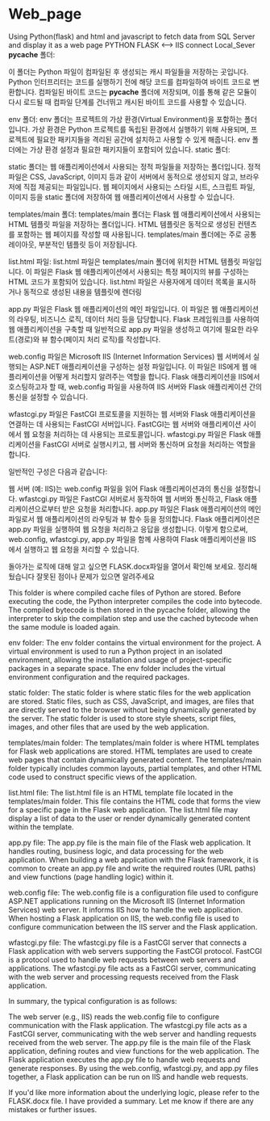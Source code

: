 # Web_page
 Using Python(flask) and html and javascript to fetch data from SQL Server and display it as a web page
 PYTHON FLASK <--> IIS connect Local_Sever
__pycache__ 폴더:

이 폴더는 Python 파일이 컴파일된 후 생성되는 캐시 파일들을 저장하는 곳입니다.
Python 인터프리터는 코드를 실행하기 전에 해당 코드를 컴파일하여 바이트 코드로 변환합니다. 컴파일된 바이트 코드는 __pycache__ 폴더에 저장되며, 이를 통해 같은 모듈이 다시 로드될 때 컴파일 단계를 건너뛰고 캐시된 바이트 코드를 사용할 수 있습니다.

env 폴더:
env 폴더는 프로젝트의 가상 환경(Virtual Environment)을 포함하는 폴더입니다.
가상 환경은 Python 프로젝트를 독립된 환경에서 실행하기 위해 사용되며, 프로젝트에 필요한 패키지들을 격리된 공간에 설치하고 사용할 수 있게 해줍니다.
env 폴더에는 가상 환경 설정과 필요한 패키지들이 포함되어 있습니다.
static 폴더:

static 폴더는 웹 애플리케이션에서 사용되는 정적 파일들을 저장하는 폴더입니다.
정적 파일은 CSS, JavaScript, 이미지 등과 같이 서버에서 동적으로 생성되지 않고, 브라우저에 직접 제공되는 파일입니다.
웹 페이지에서 사용되는 스타일 시트, 스크립트 파일, 이미지 등을 static 폴더에 저장하여 웹 애플리케이션에서 사용할 수 있습니다.

templates/main 폴더:
templates/main 폴더는 Flask 웹 애플리케이션에서 사용되는 HTML 템플릿 파일을 저장하는 폴더입니다.
HTML 템플릿은 동적으로 생성된 컨텐츠를 포함하는 웹 페이지를 작성할 때 사용됩니다.
templates/main 폴더에는 주로 공통 레이아웃, 부분적인 템플릿 등이 저장됩니다.

list.html 파일:
list.html 파일은 templates/main 폴더에 위치한 HTML 템플릿 파일입니다.
이 파일은 Flask 웹 애플리케이션에서 사용되는 특정 페이지의 뷰를 구성하는 HTML 코드가 포함되어 있습니다.
list.html 파일은 사용자에게 데이터 목록을 표시하거나 동적으로 생성된 내용을 템플릿에 렌더링

app.py 파일은 Flask 웹 애플리케이션의 메인 파일입니다. 이 파일은 웹 애플리케이션의 라우팅, 비즈니스 로직, 데이터 처리 등을 담당합니다. Flask 프레임워크를 사용하여 웹 애플리케이션을 구축할 때 일반적으로 app.py 파일을 생성하고 여기에 필요한 라우트(경로)와 뷰 함수(페이지 처리 로직)를 작성합니다.

web.config 파일은 Microsoft IIS (Internet Information Services) 웹 서버에서 실행되는 ASP.NET 애플리케이션을 구성하는 설정 파일입니다. 이 파일은 IIS에게 웹 애플리케이션을 어떻게 처리할지 알려주는 역할을 합니다. Flask 애플리케이션을 IIS에서 호스팅하고자 할 때, web.config 파일을 사용하여 IIS 서버와 Flask 애플리케이션 간의 통신을 설정할 수 있습니다.

wfastcgi.py 파일은 FastCGI 프로토콜을 지원하는 웹 서버와 Flask 애플리케이션을 연결하는 데 사용되는 FastCGI 서버입니다. FastCGI는 웹 서버와 애플리케이션 사이에서 웹 요청을 처리하는 데 사용되는 프로토콜입니다. wfastcgi.py 파일은 Flask 애플리케이션을 FastCGI 서버로 실행시키고, 웹 서버와 통신하며 요청을 처리하는 역할을 합니다.

일반적인 구성은 다음과 같습니다:

웹 서버 (예: IIS)는 web.config 파일을 읽어 Flask 애플리케이션과의 통신을 설정합니다.
wfastcgi.py 파일은 FastCGI 서버로서 동작하여 웹 서버와 통신하고, Flask 애플리케이션으로부터 받은 요청을 처리합니다.
app.py 파일은 Flask 애플리케이션의 메인 파일로서 웹 애플리케이션의 라우팅과 뷰 함수 등을 정의합니다.
Flask 애플리케이션은 app.py 파일을 실행하여 웹 요청을 처리하고 응답을 생성합니다.
이렇게 함으로써, web.config, wfastcgi.py, app.py 파일을 함께 사용하여 Flask 애플리케이션을 IIS에서 실행하고 웹 요청을 처리할 수 있습니다.

돌아가는 로직에 대해 알고 싶으면 FLASK.docx파일을 열어서 확인해 보세요. 정리해 뒀습니다
잘못된 점이나 문제가 있으면 알려주세요

This folder is where compiled cache files of Python are stored. Before executing the code, the Python interpreter compiles the code into bytecode. The compiled bytecode is then stored in the pycache folder, allowing the interpreter to skip the compilation step and use the cached bytecode when the same module is loaded again.

env folder: The env folder contains the virtual environment for the project. A virtual environment is used to run a Python project in an isolated environment, allowing the installation and usage of project-specific packages in a separate space. The env folder includes the virtual environment configuration and the required packages.

static folder: The static folder is where static files for the web application are stored. Static files, such as CSS, JavaScript, and images, are files that are directly served to the browser without being dynamically generated by the server. The static folder is used to store style sheets, script files, images, and other files that are used by the web application.

templates/main folder: The templates/main folder is where HTML templates for Flask web applications are stored. HTML templates are used to create web pages that contain dynamically generated content. The templates/main folder typically includes common layouts, partial templates, and other HTML code used to construct specific views of the application.

list.html file: The list.html file is an HTML template file located in the templates/main folder. This file contains the HTML code that forms the view for a specific page in the Flask web application. The list.html file may display a list of data to the user or render dynamically generated content within the template.

app.py file: The app.py file is the main file of the Flask web application. It handles routing, business logic, and data processing for the web application. When building a web application with the Flask framework, it is common to create an app.py file and write the required routes (URL paths) and view functions (page handling logic) within it.

web.config file: The web.config file is a configuration file used to configure ASP.NET applications running on the Microsoft IIS (Internet Information Services) web server. It informs IIS how to handle the web application. When hosting a Flask application on IIS, the web.config file is used to configure communication between the IIS server and the Flask application.

wfastcgi.py file: The wfastcgi.py file is a FastCGI server that connects a Flask application with web servers supporting the FastCGI protocol. FastCGI is a protocol used to handle web requests between web servers and applications. The wfastcgi.py file acts as a FastCGI server, communicating with the web server and processing requests received from the Flask application.

In summary, the typical configuration is as follows:

The web server (e.g., IIS) reads the web.config file to configure communication with the Flask application. The wfastcgi.py file acts as a FastCGI server, communicating with the web server and handling requests received from the web server. The app.py file is the main file of the Flask application, defining routes and view functions for the web application. The Flask application executes the app.py file to handle web requests and generate responses. By using the web.config, wfastcgi.py, and app.py files together, a Flask application can be run on IIS and handle web requests.

If you'd like more information about the underlying logic, please refer to the FLASK.docx file. I have provided a summary. Let me know if there are any mistakes or further issues.
